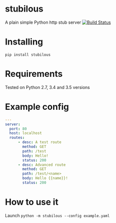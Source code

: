 # stubilous
A plain simple Python http stub server
[![Build Status](https://travis-ci.org/CodersOfTheNight/stubilous.svg?branch=master)](https://travis-ci.org/CodersOfTheNight/stubilous)

Installing
==========
`pip install stubilous`

Requirements
============
Tested on Python 2.7, 3.4 and 3.5 versions

Example config
==============
```yaml
---
server:
  port: 80
  host: localhost
  routes:
      - desc: A test route
        method: GET
        path: /test
        body: Hello!
        status: 200
      - desc: Advanced route
        method: GET
        path: /test/<name>
        body: Hello {{name}}!
        status: 200
```

How to use it
=============
Launch `python -m stubilous --config example.yaml`
